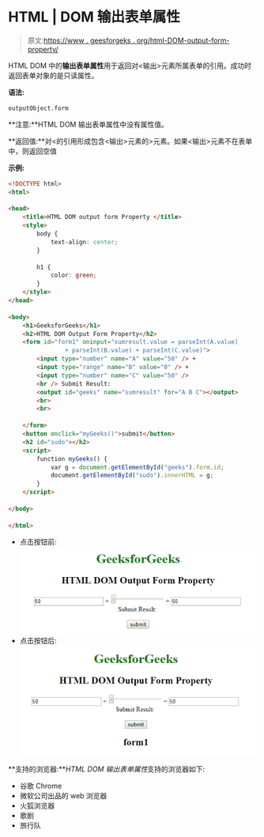 # HTML | DOM 输出表单属性

> 原文:[https://www . geesforgeks . org/html-DOM-output-form-property/](https://www.geeksforgeeks.org/html-dom-output-form-property/)

HTML DOM 中的**输出表单属性**用于返回对<输出>元素所属表单的引用。成功时返回表单对象的是只读属性。

**语法:**

```html
outputObject.form 
```

**注意:**HTML DOM 输出表单属性中没有属性值。

**返回值:**对<的引用形成包含<输出>元素的>元素。如果<输出>元素不在表单中，则返回空值

**示例:**

```html
<!DOCTYPE html>
<html>

<head>
    <title>HTML DOM output form Property </title>
    <style>
        body {
            text-align: center;
        }

        h1 {
            color: green;
        }
    </style>
</head>

<body>
    <h1>GeeksforGeeks</h1>
    <h2>HTML DOM Output Form Property</h2>
    <form id="form1" oninput="sumresult.value = parseInt(A.value) 
                + parseInt(B.value) + parseInt(C.value)">
        <input type="number" name="A" value="50" /> +
        <input type="range" name="B" value="0" /> +
        <input type="number" name="C" value="50" />
        <br /> Submit Result:
        <output id="geeks" name="sumresult" for="A B C"></output>
        <br>
        <br>

    </form>
    <button onclick="myGeeks()">submit</button>
    <h2 id="sudo"></h2>
    <script>
        function myGeeks() {
            var g = document.getElementById("geeks").form.id;
            document.getElementById("sudo").innerHTML = g;
        }
    </script>

</body>

</html>
```

*   点击按钮前:
    ![](img/619ecfbe3b34f18c592604f6b477a5d8.png)
*   点击按钮后:
    ![](img/baa5b512144fa4f8deb2060663ada219.png)

**支持的浏览器:***HTML DOM 输出表单属性*支持的浏览器如下:

*   谷歌 Chrome
*   微软公司出品的 web 浏览器
*   火狐浏览器
*   歌剧
*   旅行队